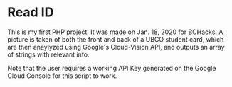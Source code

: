 # Read ID
This is my first PHP project. It was made on Jan. 18, 2020 for BCHacks. A picture is taken of both the front and back of a UBCO student card, which are then anaylyzed using Google's Cloud-Vision API, and outputs an array of strings with relevant info. 

Note that the user requires a working API Key generated on the Google Cloud Console for this script to work.
